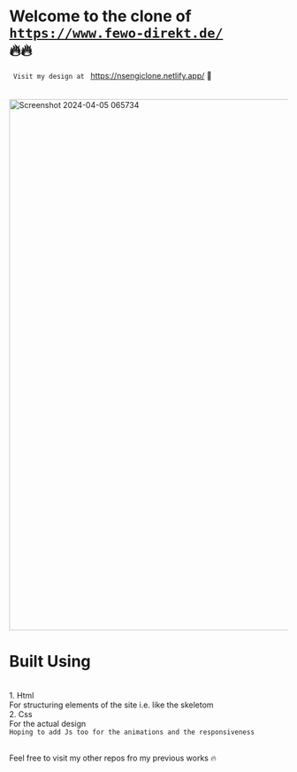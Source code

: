 # Welcome to the clone of <code> https://www.fewo-direkt.de/ </code> 🔥🔥
<code> Visit my design at </code> https://nsengiclone.netlify.app/  💠
<br> <br> <br>
<img width="960" alt="Screenshot 2024-04-05 065734" src="https://github.com/iAmNsengi/TheGymClone/assets/79418999/a5e76315-4ebf-4aa8-8c60-5d2bb6348db3">

<h1>Built Using</h1><br>
1. Html<br>
For structuring elements of the site i.e. like the skeletom <br>
2. Css<br>
For the actual design<br>
<code>Hoping to add Js too for the animations and the responsiveness</code>
<br>
<br>
<p>Feel free to visit my other repos fro my previous works 🔥</p>

